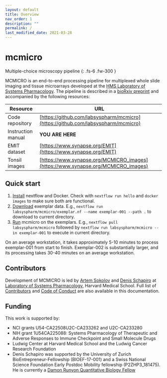 ```yaml
---
layout: default
title: Overview
nav_order: 1
description: ""
permalink: /
last_modified_date: 2021-03-28
---
```


# mcmicro

Multiple-choice microscopy pipeline
{: .fs-6 .fw-300 }

MCMICRO is an end-to-end processing pipeline for multiplexed whole slide imaging and tissue microarrays developed at the [HMS Laboratory of Systems Pharmacology](https://hits.harvard.edu/the-program/laboratory-of-systems-pharmacology/about/).
The pipeline is described in a [bioRxiv preprint](https://www.biorxiv.org/content/10.1101/2021.03.15.435473v1) and accompanied by the following resources:

| Resource | URL |
| --- | --- |
| Code repository | [https://github.com/labsyspharm/mcmicro](https://github.com/labsyspharm/mcmicro) |
| Instruction manual | **YOU ARE HERE** |
| EMIT dataset | [https://www.synapse.org/EMIT](https://www.synapse.org/EMIT) |
| Tonsil images | [https://www.synapse.org/MCMICRO_images](https://www.synapse.org/MCMICRO_images) |

## Quick start

1. [Install](http://mcmicro.org/installation.html) nextflow and Docker. Check with `nextflow run hello` and `docker images` to make sure both are functional.
3. [Download](http://mcmicro.org/installation.html#exemplar-data) exemplar data. E.g., `nextflow run labsyspharm/mcmicro/exemplar.nf --name exemplar-001 --path .` to download to current directory.
4. [Run](http://mcmicro.org/running-mcmicro.html) mcmicro on the exemplars. E.g., `nextflow pull labsyspharm/mcmicro` followed by `nextflow run labsyspharm/mcmicro --in exemplar-001` to execute in current directory. 

On an average workstation, it takes approximately 5-10 minutes to process exemplar-001 from start to finish. Exemplar-002 is substantially larger, and its processing takes 30-40 minutes on an average workstation.

## Contributors

Development of MCMICRO is led by [Artem Sokolov](https://github.com/ArtemSokolov) and [Denis Schapiro](https://github.com/DenisSch) at [Laboratory of Systems Pharmacology](https://hits.harvard.edu/the-program/laboratory-of-systems-pharmacology/about/), Harvard Medical School. Full list of [Contributors](contributors.html) and [Code of Conduct](code_of_conduct.html) are also available in this documentation.

## Funding

This work is supported by:

* NCI grants U54-CA22508U2C-CA233262 and U2C-CA233280
* NIH grant 1U54CA225088: Systems Pharmacology of Therapeutic and Adverse Responses to Immune Checkpoint and Small Molecule Drugs
* Ludwig Center at Harvard Medical School and the Ludwig Cancer Research Foundation
* Denis Schapiro was supported by the University of Zurich BioEntrepreneur-Fellowship (BIOEF-17-001) and a Swiss National Science Foundation Early Postdoc Mobility fellowship (P2ZHP3_181475). He is currently a [Damon Runyon Quantitative Biology Fellow](https://www.damonrunyon.org/news/entries/5551/Damon%20Runyon%20Cancer%20Research%20Foundation%20awards%20new%20Quantitative%20Biology%20Fellowships)
